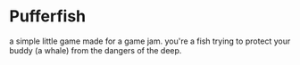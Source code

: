 # Pufferfish
a simple little game made for a game jam. you're a fish trying to protect your buddy (a whale) from the dangers of the deep.

